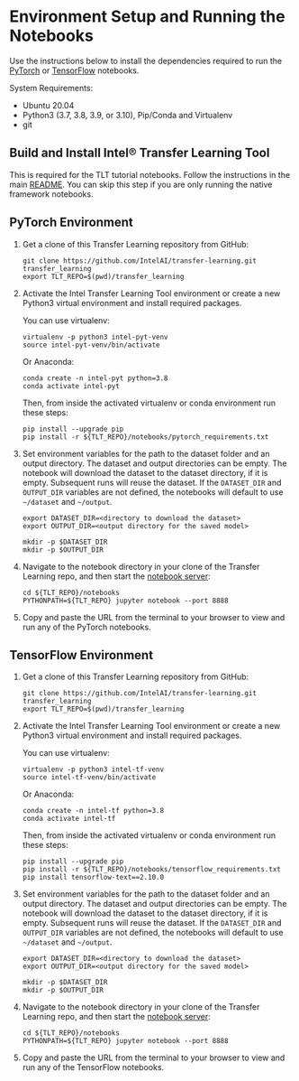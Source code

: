 # Environment Setup and Running the Notebooks

Use the instructions below to install the dependencies required to run the
[PyTorch](#pytorch-environment) or [TensorFlow](#tensorflow-environment) notebooks.

System Requirements:
* Ubuntu 20.04
* Python3 (3.7, 3.8, 3.9, or 3.10), Pip/Conda and Virtualenv
* git

## Build and Install Intel® Transfer Learning Tool
This is required for the TLT tutorial notebooks. Follow the instructions in the
main [README](/README.md#build-and-install). You can skip this step if you are only running
the native framework notebooks.

## PyTorch Environment

1. Get a clone of this Transfer Learning repository from GitHub:
   ```
   git clone https://github.com/IntelAI/transfer-learning.git transfer_learning
   export TLT_REPO=$(pwd)/transfer_learning
   ```
2. Activate the Intel Transfer Learning Tool environment or create a new Python3 virtual environment and install required packages.

   You can use virtualenv:
   ```
   virtualenv -p python3 intel-pyt-venv
   source intel-pyt-venv/bin/activate
   ```
   Or Anaconda:
   ```
   conda create -n intel-pyt python=3.8
   conda activate intel-pyt
   ```
   Then, from inside the activated virtualenv or conda environment run these steps:
   ```
   pip install --upgrade pip
   pip install -r ${TLT_REPO}/notebooks/pytorch_requirements.txt
   ```
3. Set environment variables for the path to the dataset folder and an output directory.
   The dataset and output directories can be empty. The notebook will download the dataset to
   the dataset directory, if it is empty. Subsequent runs will reuse the dataset.
   If the `DATASET_DIR` and `OUTPUT_DIR` variables are not defined, the notebooks will
   default to use `~/dataset` and `~/output`.
   ```
   export DATASET_DIR=<directory to download the dataset>
   export OUTPUT_DIR=<output directory for the saved model>

   mkdir -p $DATASET_DIR
   mkdir -p $OUTPUT_DIR
   ```
4. Navigate to the notebook directory in your clone of the Transfer Learning repo, and then start the
   [notebook server](https://jupyter.readthedocs.io/en/latest/running.html#starting-the-notebook-server):
   ```
   cd ${TLT_REPO}/notebooks
   PYTHONPATH=${TLT_REPO} jupyter notebook --port 8888
   ```
5. Copy and paste the URL from the terminal to your browser to view and run any of the
   PyTorch notebooks.

## TensorFlow Environment

1. Get a clone of this Transfer Learning repository from GitHub:
   ```
   git clone https://github.com/IntelAI/transfer-learning.git transfer_learning
   export TLT_REPO=$(pwd)/transfer_learning
   ```
2. Activate the Intel Transfer Learning Tool environment or create a new Python3 virtual environment and install required packages.

   You can use virtualenv:
   ```
   virtualenv -p python3 intel-tf-venv
   source intel-tf-venv/bin/activate
   ```
   Or Anaconda:
   ```
   conda create -n intel-tf python=3.8
   conda activate intel-tf
   ```
   Then, from inside the activated virtualenv or conda environment run these steps:
   ```
   pip install --upgrade pip
   pip install -r ${TLT_REPO}/notebooks/tensorflow_requirements.txt
   pip install tensorflow-text==2.10.0
   ```
3. Set environment variables for the path to the dataset folder and an output directory.
   The dataset and output directories can be empty. The notebook will download the dataset to
   the dataset directory, if it is empty. Subsequent runs will reuse the dataset.
   If the `DATASET_DIR` and `OUTPUT_DIR` variables are not defined, the notebooks will
   default to use `~/dataset` and `~/output`.
   ```
   export DATASET_DIR=<directory to download the dataset>
   export OUTPUT_DIR=<output directory for the saved model>

   mkdir -p $DATASET_DIR
   mkdir -p $OUTPUT_DIR
   ```
4. Navigate to the notebook directory in your clone of the Transfer Learning repo, and then start the
   [notebook server](https://jupyter.readthedocs.io/en/latest/running.html#starting-the-notebook-server):
   ```
   cd ${TLT_REPO}/notebooks
   PYTHONPATH=${TLT_REPO} jupyter notebook --port 8888
   ```
5. Copy and paste the URL from the terminal to your browser to view and run any of the
   TensorFlow notebooks.
